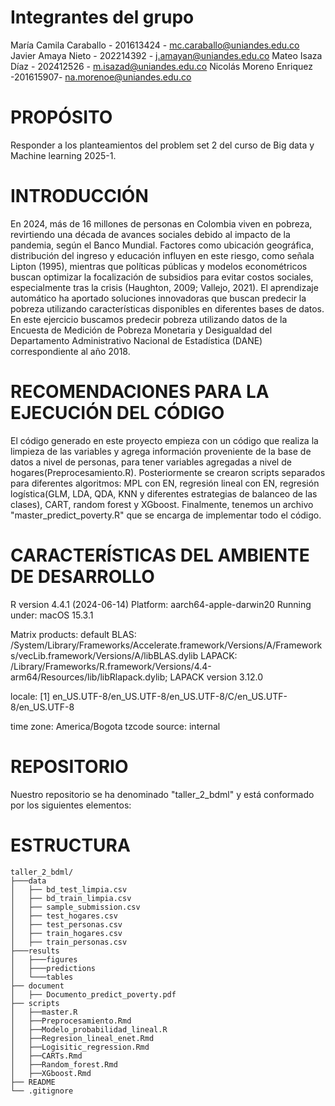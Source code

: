 # Integrantes del grupo 
María Camila Caraballo - 201613424 - mc.caraballo@uniandes.edu.co
Javier Amaya Nieto - 202214392 - j.amayan@uniandes.edu.co
Mateo Isaza Díaz - 202412526 - m.isazad@uniandes.edu.co
Nicolás Moreno Enriquez -201615907- na.morenoe@uniandes.edu.co

# PROPÓSITO
Responder a los planteamientos del problem set 2 del curso de Big data y Machine learning 2025-1. 

# INTRODUCCIÓN
En 2024, más de 16 millones de personas en Colombia viven en pobreza, revirtiendo una década de avances sociales debido al impacto de la pandemia, según el Banco Mundial. Factores como ubicación geográfica, distribución del ingreso y educación influyen en este riesgo, como señala Lipton (1995), mientras que políticas públicas y modelos econométricos buscan optimizar la focalización de subsidios para evitar costos sociales, especialmente tras la crisis (Haughton, 2009; Vallejo, 2021). El aprendizaje automático ha aportado soluciones innovadoras que buscan predecir la pobreza utilizando características disponibles en diferentes bases de datos. En este ejercicio buscamos predecir pobreza utilizando datos de la Encuesta de Medición de Pobreza Monetaria y Desigualdad del Departamento Administrativo Nacional de Estadística (DANE) correspondiente al año 2018.  

# RECOMENDACIONES PARA LA EJECUCIÓN DEL CÓDIGO
El código generado en este proyecto empieza con un código que realiza la limpieza de las variables y agrega información proveniente de la base de datos a nivel de personas, para tener variables agregadas a nivel de hogares(Preprocesamiento.R). Posteriormente se crearon scripts separados para diferentes algoritmos: MPL con EN, regresión lineal con EN, regresión logística(GLM, LDA, QDA, KNN y diferentes estrategias de balanceo de las clases), CART, random forest y XGboost. Finalmente, tenemos un archivo "master_predict_poverty.R" que se encarga de implementar todo el código.     

# CARACTERÍSTICAS DEL AMBIENTE DE DESARROLLO
R version 4.4.1 (2024-06-14)
Platform: aarch64-apple-darwin20
Running under: macOS 15.3.1

Matrix products: default
BLAS:   /System/Library/Frameworks/Accelerate.framework/Versions/A/Frameworks/vecLib.framework/Versions/A/libBLAS.dylib 
LAPACK: /Library/Frameworks/R.framework/Versions/4.4-arm64/Resources/lib/libRlapack.dylib;  LAPACK version 3.12.0

locale:
[1] en_US.UTF-8/en_US.UTF-8/en_US.UTF-8/C/en_US.UTF-8/en_US.UTF-8

time zone: America/Bogota
tzcode source: internal

# REPOSITORIO
Nuestro repositorio se ha denominado "taller_2_bdml" y está conformado por los siguientes elementos:

# ESTRUCTURA
```plaintext
taller_2_bdml/
├───data
│   ├── bd_test_limpia.csv
│   ├── bd_train_limpia.csv
│   ├── sample_submission.csv
│   ├── test_hogares.csv
│   ├── test_personas.csv
│   ├── train_hogares.csv
│   ├── train_personas.csv
├───results
│   ├───figures
│   ├───predictions
│   └───tables
├── document
│   ├── Documento_predict_poverty.pdf
├── scripts
│   ├──master.R
│   ├──Preprocesamiento.Rmd
│   ├──Modelo_probabilidad_lineal.R
│   ├──Regresion_lineal_enet.Rmd
│   ├──Logisitic_regression.Rmd
│   ├──CARTs.Rmd
│   ├──Random_forest.Rmd
│   ├──XGboost.Rmd
├── README
└── .gitignore
```

